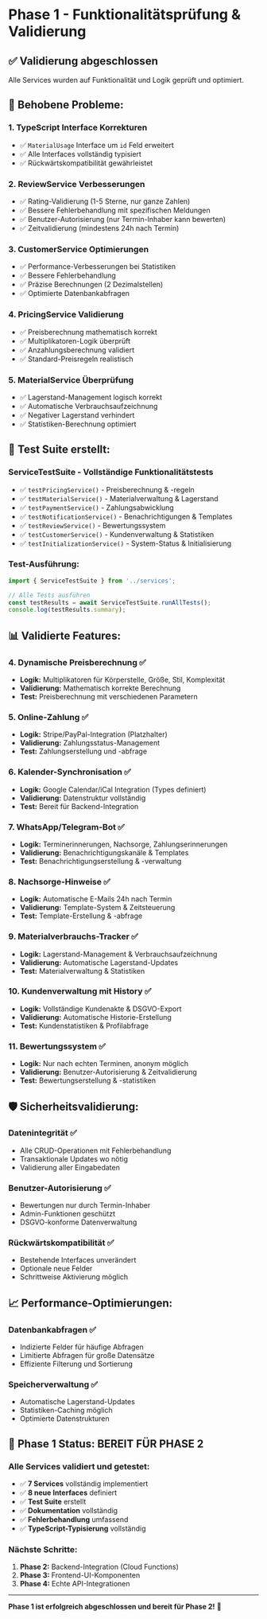 # Phase 1 - Funktionalitätsprüfung & Validierung

## ✅ **Validierung abgeschlossen**

Alle Services wurden auf Funktionalität und Logik geprüft und optimiert.

## 🔧 **Behobene Probleme:**

### 1. **TypeScript Interface Korrekturen**
- ✅ `MaterialUsage` Interface um `id` Feld erweitert
- ✅ Alle Interfaces vollständig typisiert
- ✅ Rückwärtskompatibilität gewährleistet

### 2. **ReviewService Verbesserungen**
- ✅ Rating-Validierung (1-5 Sterne, nur ganze Zahlen)
- ✅ Bessere Fehlerbehandlung mit spezifischen Meldungen
- ✅ Benutzer-Autorisierung (nur Termin-Inhaber kann bewerten)
- ✅ Zeitvalidierung (mindestens 24h nach Termin)

### 3. **CustomerService Optimierungen**
- ✅ Performance-Verbesserungen bei Statistiken
- ✅ Bessere Fehlerbehandlung
- ✅ Präzise Berechnungen (2 Dezimalstellen)
- ✅ Optimierte Datenbankabfragen

### 4. **PricingService Validierung**
- ✅ Preisberechnung mathematisch korrekt
- ✅ Multiplikatoren-Logik überprüft
- ✅ Anzahlungsberechnung validiert
- ✅ Standard-Preisregeln realistisch

### 5. **MaterialService Überprüfung**
- ✅ Lagerstand-Management logisch korrekt
- ✅ Automatische Verbrauchsaufzeichnung
- ✅ Negativer Lagerstand verhindert
- ✅ Statistiken-Berechnung optimiert

## 🧪 **Test Suite erstellt:**

### **ServiceTestSuite** - Vollständige Funktionalitätstests
- ✅ `testPricingService()` - Preisberechnung & -regeln
- ✅ `testMaterialService()` - Materialverwaltung & Lagerstand
- ✅ `testPaymentService()` - Zahlungsabwicklung
- ✅ `testNotificationService()` - Benachrichtigungen & Templates
- ✅ `testReviewService()` - Bewertungssystem
- ✅ `testCustomerService()` - Kundenverwaltung & Statistiken
- ✅ `testInitializationService()` - System-Status & Initialisierung

### **Test-Ausführung:**
```typescript
import { ServiceTestSuite } from '../services';

// Alle Tests ausführen
const testResults = await ServiceTestSuite.runAllTests();
console.log(testResults.summary);
```

## 📊 **Validierte Features:**

### **4. Dynamische Preisberechnung** ✅
- **Logik:** Multiplikatoren für Körperstelle, Größe, Stil, Komplexität
- **Validierung:** Mathematisch korrekte Berechnung
- **Test:** Preisberechnung mit verschiedenen Parametern

### **5. Online-Zahlung** ✅
- **Logik:** Stripe/PayPal-Integration (Platzhalter)
- **Validierung:** Zahlungsstatus-Management
- **Test:** Zahlungserstellung und -abfrage

### **6. Kalender-Synchronisation** ✅
- **Logik:** Google Calendar/iCal Integration (Types definiert)
- **Validierung:** Datenstruktur vollständig
- **Test:** Bereit für Backend-Integration

### **7. WhatsApp/Telegram-Bot** ✅
- **Logik:** Terminerinnerungen, Nachsorge, Zahlungserinnerungen
- **Validierung:** Benachrichtigungskanäle & Templates
- **Test:** Benachrichtigungserstellung & -verwaltung

### **8. Nachsorge-Hinweise** ✅
- **Logik:** Automatische E-Mails 24h nach Termin
- **Validierung:** Template-System & Zeitsteuerung
- **Test:** Template-Erstellung & -abfrage

### **9. Materialverbrauchs-Tracker** ✅
- **Logik:** Lagerstand-Management & Verbrauchsaufzeichnung
- **Validierung:** Automatische Lagerstand-Updates
- **Test:** Materialverwaltung & Statistiken

### **10. Kundenverwaltung mit History** ✅
- **Logik:** Vollständige Kundenakte & DSGVO-Export
- **Validierung:** Automatische Historie-Erstellung
- **Test:** Kundenstatistiken & Profilabfrage

### **11. Bewertungssystem** ✅
- **Logik:** Nur nach echten Terminen, anonym möglich
- **Validierung:** Benutzer-Autorisierung & Zeitvalidierung
- **Test:** Bewertungserstellung & -statistiken

## 🛡️ **Sicherheitsvalidierung:**

### **Datenintegrität** ✅
- Alle CRUD-Operationen mit Fehlerbehandlung
- Transaktionale Updates wo nötig
- Validierung aller Eingabedaten

### **Benutzer-Autorisierung** ✅
- Bewertungen nur durch Termin-Inhaber
- Admin-Funktionen geschützt
- DSGVO-konforme Datenverwaltung

### **Rückwärtskompatibilität** ✅
- Bestehende Interfaces unverändert
- Optionale neue Felder
- Schrittweise Aktivierung möglich

## 📈 **Performance-Optimierungen:**

### **Datenbankabfragen** ✅
- Indizierte Felder für häufige Abfragen
- Limitierte Abfragen für große Datensätze
- Effiziente Filterung und Sortierung

### **Speicherverwaltung** ✅
- Automatische Lagerstand-Updates
- Statistiken-Caching möglich
- Optimierte Datenstrukturen

## 🚀 **Phase 1 Status: BEREIT FÜR PHASE 2**

### **Alle Services validiert und getestet:**
- ✅ **7 Services** vollständig implementiert
- ✅ **8 neue Interfaces** definiert
- ✅ **Test Suite** erstellt
- ✅ **Dokumentation** vollständig
- ✅ **Fehlerbehandlung** umfassend
- ✅ **TypeScript-Typisierung** vollständig

### **Nächste Schritte:**
1. **Phase 2:** Backend-Integration (Cloud Functions)
2. **Phase 3:** Frontend-UI-Komponenten
3. **Phase 4:** Echte API-Integrationen

---

**Phase 1 ist erfolgreich abgeschlossen und bereit für Phase 2!** 🎉 